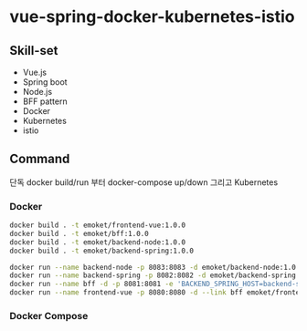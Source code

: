 # vue-spring-docker-kubernetes-istio

## Skill-set
- Vue.js
- Spring boot
- Node.js
- BFF pattern
- Docker
- Kubernetes
- istio

## Command

단독 docker build/run 부터 docker-compose up/down 그리고 Kubernetes

### Docker

```sh
docker build . -t emoket/frontend-vue:1.0.0
docker build . -t emoket/bff:1.0.0
docker build . -t emoket/backend-node:1.0.0
docker build . -t emoket/backend-spring:1.0.0

docker run --name backend-node -p 8083:8083 -d emoket/backend-node:1.0.0
docker run --name backend-spring -p 8082:8082 -d emoket/backend-spring:1.0.0
docker run --name bff -d -p 8081:8081 -e 'BACKEND_SPRING_HOST=backend-spring' -e 'BACKEND_SPRING_PORT=8082' -e 'BACKEND_NODE_HOST=backend-node' -e 'BACKEND_NODE_PORT=8083' --link backend-node --link backend-spring emoket/bff:1.0.0
docker run --name frontend-vue -p 8080:8080 -d --link bff emoket/frontend-vue:1.0.0
```

### Docker Compose

```sh
```
